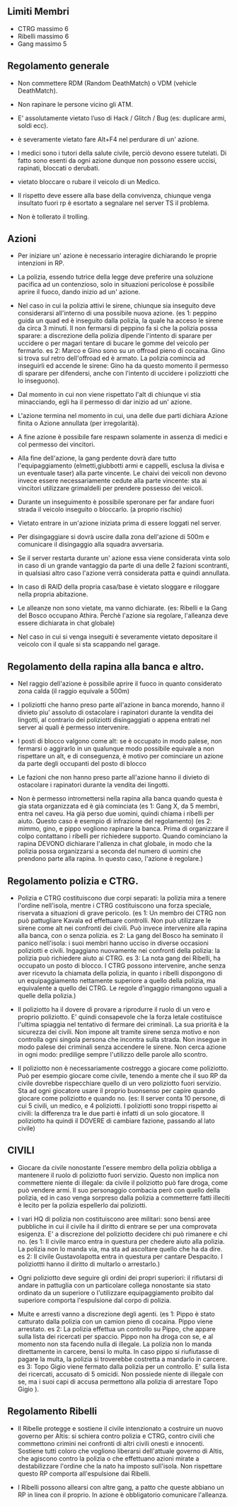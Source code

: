 ## Limiti Membri
- CTRG massimo 6
- Ribelli massimo 6
- Gang massimo 5

## Regolamento generale

- Non commettere RDM (Random DeathMatch) o VDM (vehicle DeathMatch).

- Non rapinare le persone vicino gli ATM.

- E' assolutamente vietato l’uso di Hack / Glitch / Bug (es: duplicare armi, soldi ecc).

- è severamente vietato fare Alt+F4 nel perdurare di un' azione.

- I medici sono i tutori della salute civile, perciò devono essere tutelati. Di fatto sono esenti da ogni azione dunque non possono essere uccisi, rapinati, bloccati o derubati.

- vietato bloccare o rubare il veicolo di un Medico.

- Il rispetto deve essere alla base della convivenza, chiunque venga insultato fuori rp è esortato a segnalare nel server TS il problema.

- Non è tollerato il trolling.

## Azioni

- Per iniziare un' azione è necessario interagire dichiarando le proprie intenzioni in RP.

- La polizia, essendo tutrice della legge deve preferire una soluzione pacifica ad un contenzioso, solo in situazioni pericolose è possibile aprire il fuoco, dando inizio ad un' azione.

- Nel caso in cui la polizia attivi le sirene, chiunque sia inseguito deve considerarsi all'interno di una possibile nuova azione. (es 1: peppino guida un quad ed è inseguito dalla polizia, la quale ha acceso le sirene da circa 3 minuti. Il non fermarsi di peppino fa sì che la polizia possa sparare: a discrezione della polizia dipende l'intento di sparare per uccidere o per magari tentare di bucare le gomme del veicolo per fermarlo. es 2: Marco e Gino sono su un offroad pieno di cocaina. Gino si trova sul retro dell'offroad ed è armato. La polizia comincia ad inseguirli ed accende le sirene: Gino ha da questo momento il permesso di sparare per difendersi, anche con l'intento di uccidere i polizziotti che lo inseguono).

- Dal momento in cui non viene rispettato l'alt di chiunque vi stia minacciando, egli ha il permesso di dar inizio ad un' azione.

- L'azione termina nel momento in cui, una delle due parti dichiara Azione finita o Azione annullata (per irregolarità).

- A fine azione è possibile fare respawn solamente in assenza di medici e col permesso dei vincitori.

- Alla fine dell'azione, la gang perdente dovrà dare tutto l'equipaggiamento (elmetti,giubbotti armi e cappelli, esclusa la divisa e un eventuale taser) alla parte vincente. Le chaivi dei veicoli non devono invece essere necessariamente cedute alla parte vincente: sta ai vincitori utilizzare grimaldelli per prendere possesso dei veicoli.

- Durante un inseguimento è possibile speronare per far andare fuori strada il veicolo inseguito o bloccarlo. (a proprio rischio)

- Vietato entrare in un'azione iniziata prima di essere loggati nel server.

- Per disingaggiare si dovrà uscire dalla zona dell'azione di 500m e comunicare il disingaggio alla squadra avversaria.

- Se il server restarta durante un' azione essa viene considerata vinta solo in caso di un grande vantaggio da parte di una delle 2 fazioni scontranti, in qualsiasi altro caso l'azione verrà considerata patta e quindi annullata.

- In caso di RAID della propria casa/base è vietato sloggare e riloggare nella propria abitazione.

- Le alleanze non sono vietate, ma vanno dichiarate. (es: Ribelli e la Gang del Bosco occupano Athira. Perchè l'azione sia regolare, l'alleanza deve essere dichiarata in chat globale)

- Nel caso in cui si venga inseguiti è severamente vietato depositare il veicolo con il quale si sta scappando nel garage.

## Regolamento della rapina alla banca e altro.


- Nel raggio dell'azione è possibile aprire il fuoco in quanto considerato zona calda (il raggio equivale a 500m)


- I poliziotti che hanno preso parte all'azione in banca morendo, hanno il divieto piu' assoluto di ostacolare i rapinatori durante la vendita dei lingotti, al contrario dei poliziotti disingaggiati o appena entrati nel server ai quali è permesso intervenire.

- I posti di blocco valgono come alt: se è occupato in modo palese, non fermarsi o aggirarlo in un qualunque modo possibile equivale a non rispettare un alt, e di conseguenza, è motivo per cominciare un azione da parte degli occupanti del posto di blocco


- Le fazioni che non hanno preso parte all'azione hanno il divieto di ostacolare i rapinatori durante la vendita dei lingotti.

- Non è permesso intromettersi nella rapina alla banca quando questa è gia stata organizzata ed è già cominciata (es 1: Gang X, da 5 membri, entra nel caveu. Ha già perso due uomini, quindi chiama i ribelli per aiuto. Questo caso è esempio di infrazione del regolamento) (es 2: mimmo, gino, e pippo vogliono rapinare la banca. Prima di organizzare il colpo contattano i ribelli per richiedere supporto. Quando cominciano la rapina DEVONO dichiarare l'allenza in chat globale, in modo che la polizia possa organizzarsi a seconda del numero di uomini che prendono parte alla rapina. In questo caso, l'azione è regolare.)
 

## Regolamento polizia e CTRG.

-  Polizia e CTRG costituiscono due corpi separati: la polizia mira a tenere l'ordine nell'isola, mentre i CTRG costituiscono una forza speciale, riservata a situazioni di grave pericolo. (es 1: Un membro dei CTRG non può pattugliare Kavala ed effettuare controlli. Non può utilizzare le sirene come alt nei confronti dei civili. Può invece intervenire alla rapina alla banca, con o senza polizia. 
es 2: La gang del Bosco ha seminato il panico nell'isola: i suoi membri hanno ucciso in diverse occasioni poliziotti e civili. Ingaggiano nuovamente nei confronti della polizia: la polizia può richiedere aiuto ai CTRG. es 3: La nota gang dei Ribelli, ha occupato un posto di blocco. I CTRG possono intervenire, anche senza aver ricevuto la chiamata della polizia, in quanto i ribelli dispongono di un equipaggiamento nettamente superiore a quello della polizia, ma equivalente a quello dei CTRG. Le regole d'ingaggio rimangono uguali a quelle della polizia.)

-  Il poliziotto ha il dovere di provare a riprodurre il ruolo di un vero e proprio poliziotto. E' quindi consapevole che la forza letale costituisce l'ultima spiaggia nel tentativo di fermare dei criminali. La sua priorità è la sicurezza dei civili. Non impone alt tramite sirene senza motivo e non controlla ogni singola persona che incontra sulla strada. Non insegue in modo palese dei criminali senza accendere le sirene. Non cerca azione in ogni modo: predilige sempre l'utilizzo delle parole allo scontro.  

-  Il poliziotto non è necessariamente costreggo a giocare come poliziotto. Può per esempio giocare come civile, tenendo a mente che il suo RP da civile dovrebbe rispecchiare quello di un vero poliziotto fuori servizio. Sta ad ogni giocatore usare il proprio buonsenso per capire quando giocare come poliziotto e quando no. (es: Il server conta 10 persone, di cui 5 civili, un medico, e 4 poliziotti. I poliziotti sono troppi rispetto ai civili: la differenza tra le due parti è infatti di un solo giocatore. Il poliziotto ha quindi il DOVERE di cambiare fazione, passando al lato civile) 


## CIVILI

- Giocare da civile nonostante l'essere membro della polizia obbliga a mantenere il ruolo di poliziotto fuori servizio. Questo non implica non commettere niente di illegale: da civile il poliziotto può fare droga, come può vendere armi. Il suo personaggio combacia però con quello della polizia, ed in caso venga sorpreso dalla polizia a commetterre fatti illeciti è lecito per la polizia espellerlo dai poliziotti.

-  I vari HQ di polizia non costituiscono aree militari: sono bensì aree pubbliche in cui il civile ha il diritto di entrare se per una comprovata esigenza. E' a discrezione del poliziotto decidere chi può rimanere e chi no. (es 1: Il civile marco entra in questura per chedere aiuto alla polizia. La polizia non lo manda via, ma sta ad ascoltare quello che ha da dire.  es 2: Il civile Gustavolapotta entra in questura per cantare Despacito. I poliziottti hanno il diritto di multarlo o arrestarlo.)

-  Ogni poliziotto deve seguire gli ordini dei propri superiori: il rifiutarsi di andare in pattuglia con un particolare collega nonostante sia stato ordinato da un superiore o l'utilizzare equipaggiamento proibito dal superiore comporta l'espulsione dal corpo di polizia.

-  Multe e arresti vanno a discrezione degli agenti. (es 1: Pippo è stato catturato dalla polizia con un camion pieno di cocaina. Pippo viene arrestato. es 2: La polizia effettua un controllo su Pippo, che appare sulla lista dei ricercati per spaccio. Pippo non ha droga con se, e al momento non sta facendo nulla di illegale. La polizia non lo manda direttamente in carcere, bensì lo multa.  In caso pippo si riufiutasse di pagare la multa, la polizia si troverebbe costretta a mandarlo in carcere. es 3: Topo Gigio viene fermato dalla polizia per un controllo. E' sulla lista dei ricercati, accusato di 5 omicidi. Non possiede niente di illegale con se, ma i suoi capi di accusa permettono alla polizia di arrestare Topo Gigio ). 

## Regolamento Ribelli

- Il Ribelle protegge e sostiene il civile intenzionato a costruire un nuovo governo per Altis: si schiera contro polizia e CTRG, contro civili che commettono crimini nei confronti di altri civili onesti e innocenti. Sostiene tutti coloro che vogliono liberarsi dell'attuale governo di Altis, che agiscono contro la polizia o che effettuano azioni mirate a destabilizzare l'ordine che la nato ha imposto sull'isola. Non rispettare questo RP comporta all'espulsione dai Ribelli.

- I Ribelli possono allearsi con altre gang, a patto che queste abbiano un RP in linea con il proprio. In azione è obbligatorio comunicare l'alleanza.

